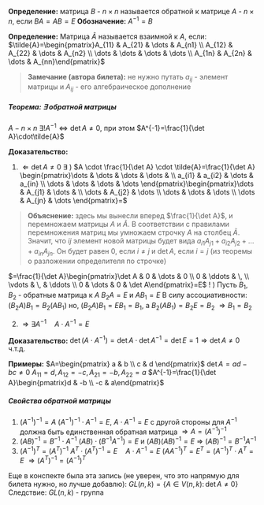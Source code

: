 **Определение:** матрица $B$ - $n \times n$ называется обратной к матрице $A$ - $n \times n$, если $BA=AB=E$
**Обозначение:** $A^{-1}=B$

**Определение:** Матрица $\tilde{A}$ называется взаимной к $A$, если:
$\tilde{A}=\begin{pmatrix}A_{11} & A_{21} & \dots & A_{n1} \\ A_{12} & A_{22} & \dots & A_{n2} \\ \dots & \dots & \dots & \dots \\ A_{1n} & A_{2n} & \dots & A_{nn}\end{pmatrix}$

>**Замечание (автора билета):** не нужно путать $a_{ij}$ - элемент матрицы и $A_{ij}$ - его алгебраическое дополнение
##### Теорема: $\exists$ обратной матрицы
$A - n \times n$
$\exists ! A^{-1} \Leftrightarrow \det A \neq 0$, при этом $A^{-1}=\frac{1}{\det A}\cdot\tilde{A}$

**Доказательство:** 
1) $\Leftarrow \det A \neq 0$
$\exists$ ) $A \cdot \frac{1}{\det A} \cdot \tilde{A}=\frac{1}{\det A} \begin{pmatrix}\dots & \dots & \dots & \dots & \\ a_{i1} & a_{i2} & \dots & a_{in} \\ \dots & \dots & \dots & \dots \end{pmatrix}\begin{pmatrix}\dots & A_{j1} & \dots & \\ \dots & A_{j2} & \dots \\ \dots & \dots & \dots \\ \dots & A_{jn} & \dots \end{pmatrix}=$
>**Объяснение:** здесь мы вынесли вперед $\frac{1}{\det A}$, и перемножаем матрицы $A$ и $\tilde{A}$. В соответствии с правилами перемножения матриц мы умножаем строчку $A$ на столбец $\tilde{A}$. Значит, что $ij$ элемент новой матрицы будет вида $a_{i1}A_{j1}+a_{i2}A_{j2}+\dots+a_{in}A_{jn}$. Он будет равен $0$, если $i \neq j$ и $\det A$, если $i=j$ (из теоремы о разложении определителя по строчке)

$=\frac{1}{\det A}\begin{pmatrix}\det A & 0 & \dots & 0 \\ 0 & \ddots & \, \\ \vdots & \, & \ddots \\ 0 & \dots & 0 & \det A\end{pmatrix}=E$
$!$ ) Пусть $B_1, \, B_2$ - обратные матрица к $A$
$B_2A=E$ и $AB_1=E$
В силу ассоциативности: $(B_2 A)B_1=B_2(AB_1)$
но, $(B_2 A)B_1=EB_1=B_1$, а $B_2(AB_1)=B_2E=B_2$ $\Rightarrow B_1=B_2$

2) $\Rightarrow \exists A^{-1} \quad A \cdot A^{-1}=E$

**Доказательство:** $\det (A \cdot A^{-1})=\det A \cdot \det A^{-1}=\det E=1 \Rightarrow \det A \neq 0$
ч.т.д.

**Примеры:**
$A=\begin{pmatrix} a & b \\ c & d \end{pmatrix}$
$\det A = ad - bc \neq 0$
$A_{11}=d,\, A_{12}=-c,\, A_{21}=-b, \,A_{22}=a$
$A^{-1}=\frac{1}{\det A}\begin{pmatrix}d & -b \\ -c & a\end{pmatrix}$
##### Свойства обратной матрицы
1) $(A^{-1})^{-1}=A$
	$(A^{-1})^{-1} \cdot A^{-1}=E$, $A\cdot A^{-1}=E$ с другой стороны для $A^{-1}$ должна быть единственная обратная матрица $\Rightarrow A=(A^{-1})^{-1}$
2) $(AB)^{-1}=B^{-1} \cdot A^{-1}$
	$(AB)\cdot(B^{-1}A^{-1})=E$ и $(AB)(AB)^{-1}=E$ $\Rightarrow$ $(AB)^{-1}=B^{-1}A^{-1}$
3) $(A^{-1})^T=(A^T)^{-1}$
	$A^T \cdot (A^T)^{-1}=E \quad A \cdot A^{-1}=E$
	$(AA^{-1})^T=E^T=(A^{-1})^T \cdot A^T=E$
	$\Rightarrow (A^T)^{-1}=(A^{-1})^T$
	
Еще в конспекте была эта запись (не уверен, что это напрямую для билета нужно, но лучше добавлю):
$GL(n, k)=\{A \in V(n, k) : \, \det A \neq 0 \}$
Следствие: $GL(n, k)$ - группа
